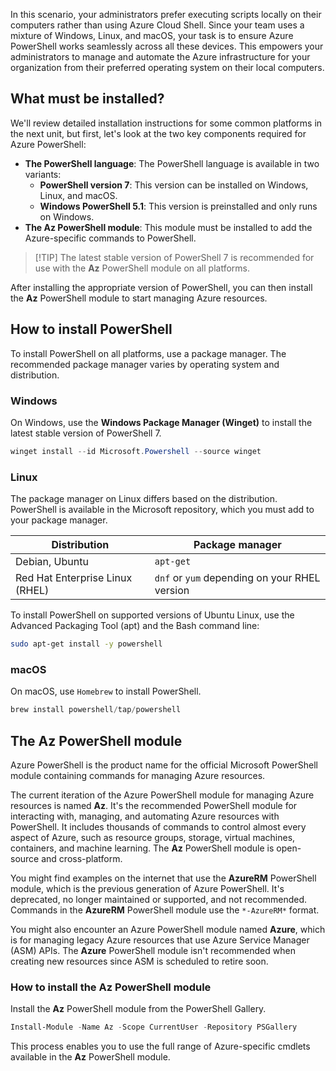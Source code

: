 <!-- markdownlint-disable MD041 -->

In this scenario, your administrators prefer executing scripts locally on their computers rather
than using Azure Cloud Shell. Since your team uses a mixture of Windows, Linux, and macOS, your task
is to ensure Azure PowerShell works seamlessly across all these devices. This empowers your
administrators to manage and automate the Azure infrastructure for your organization from their
preferred operating system on their local computers.

## What must be installed?

We'll review detailed installation instructions for some common platforms in the next unit, but
first, let's look at the two key components required for Azure PowerShell:

- **The PowerShell language**: The PowerShell language is available in two variants:
  - **PowerShell version 7**: This version can be installed on Windows, Linux, and macOS.
  - **Windows PowerShell 5.1**: This version is preinstalled and only runs on Windows.
- **The Az PowerShell module**: This module must be installed to add the Azure-specific commands to
  PowerShell.

> [!TIP] The latest stable version of PowerShell 7 is recommended for use with the **Az** PowerShell
> module on all platforms.

After installing the appropriate version of PowerShell, you can then install the **Az** PowerShell
module to start managing Azure resources.

## How to install PowerShell

To install PowerShell on all platforms, use a package manager. The recommended package manager
varies by operating system and distribution.

### Windows

On Windows, use the **Windows Package Manager (Winget)** to install the latest stable version of
PowerShell 7.

```powershell
winget install --id Microsoft.Powershell --source winget
```

### Linux

The package manager on Linux differs based on the distribution. PowerShell is available in the
Microsoft repository, which you must add to your package manager.

|          Distribution           |                Package manager                |
| ------------------------------- | --------------------------------------------- |
| Debian, Ubuntu                  | `apt-get`                                     |
| Red Hat Enterprise Linux (RHEL) | `dnf` or `yum` depending on your RHEL version |

To install PowerShell on supported versions of Ubuntu Linux, use the Advanced Packaging Tool (apt)
and the Bash command line:

```bash
sudo apt-get install -y powershell
```

### macOS

On macOS, use `Homebrew` to install PowerShell.

```powershell
brew install powershell/tap/powershell
```

## The Az PowerShell module

Azure PowerShell is the product name for the official Microsoft PowerShell module containing
commands for managing Azure resources.

The current iteration of the Azure PowerShell module for managing Azure resources is named **Az**.
It's the recommended PowerShell module for interacting with, managing, and automating Azure
resources with PowerShell. It includes thousands of commands to control almost every aspect of
Azure, such as resource groups, storage, virtual machines, containers, and machine learning. The
**Az** PowerShell module is open-source and cross-platform.

You might find examples on the internet that use the **AzureRM** PowerShell module, which is the
previous generation of Azure PowerShell. It's deprecated, no longer maintained or supported, and not
recommended. Commands in the **AzureRM** PowerShell module use the `*-AzureRM*` format.

You might also encounter an Azure PowerShell module named **Azure**, which is for managing legacy
Azure resources that use Azure Service Manager (ASM) APIs. The **Azure** PowerShell module isn't
recommended when creating new resources since ASM is scheduled to retire soon.

### How to install the Az PowerShell module

Install the **Az** PowerShell module from the PowerShell Gallery.

```powershell
Install-Module -Name Az -Scope CurrentUser -Repository PSGallery
```

This process enables you to use the full range of Azure-specific cmdlets available in the **Az**
PowerShell module.
